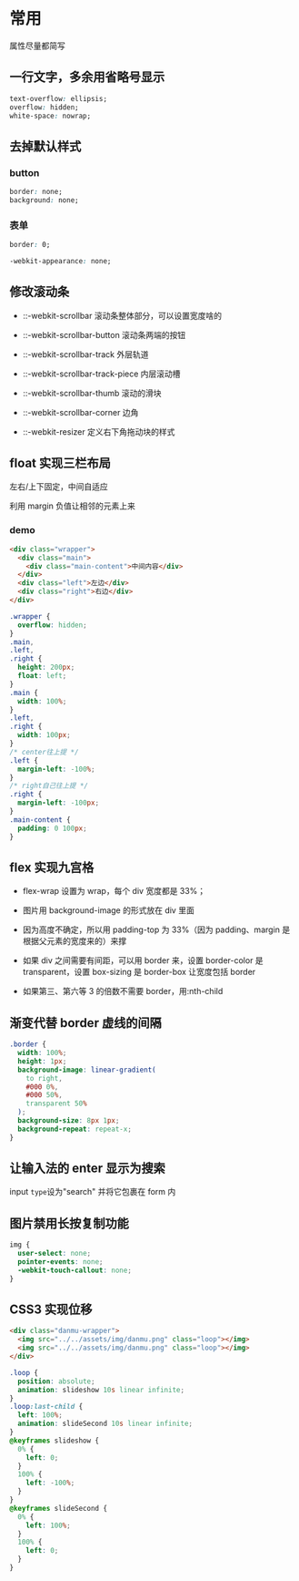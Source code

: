 # 常用

属性尽量都简写

## 一行文字，多余用省略号显示

```css
text-overflow: ellipsis;
overflow: hidden;
white-space: nowrap;
```

## 去掉默认样式

### button

```css
border: none;
background: none;
```

### 表单

```css
border: 0;

-webkit-appearance: none;
```

## 修改滚动条

- ::-webkit-scrollbar 滚动条整体部分，可以设置宽度啥的

- ::-webkit-scrollbar-button 滚动条两端的按钮

- ::-webkit-scrollbar-track 外层轨道

- ::-webkit-scrollbar-track-piece 内层滚动槽

- ::-webkit-scrollbar-thumb 滚动的滑块

- ::-webkit-scrollbar-corner 边角

- ::-webkit-resizer 定义右下角拖动块的样式

## float 实现三栏布局

左右/上下固定，中间自适应

利用 margin 负值让相邻的元素上来

### demo

```html
<div class="wrapper">
  <div class="main">
    <div class="main-content">中间内容</div>
  </div>
  <div class="left">左边</div>
  <div class="right">右边</div>
</div>
```

```css
.wrapper {
  overflow: hidden;
}
.main,
.left,
.right {
  height: 200px;
  float: left;
}
.main {
  width: 100%;
}
.left,
.right {
  width: 100px;
}
/* center往上提 */
.left {
  margin-left: -100%;
}
/* right自己往上提 */
.right {
  margin-left: -100px;
}
.main-content {
  padding: 0 100px;
}
```

## flex 实现九宫格

- flex-wrap 设置为 wrap，每个 div 宽度都是 33%；

- 图片用 background-image 的形式放在 div 里面

- 因为高度不确定，所以用 padding-top 为 33%（因为 padding、margin 是根据父元素的宽度来的）来撑

- 如果 div 之间需要有间距，可以用 border 来，设置 border-color 是 transparent，设置 box-sizing 是 border-box 让宽度包括 border

- 如果第三、第六等 3 的倍数不需要 border，用:nth-child

## 渐变代替 border 虚线的间隔

```css
.border {
  width: 100%;
  height: 1px;
  background-image: linear-gradient(
    to right,
    #000 0%,
    #000 50%,
    transparent 50%
  );
  background-size: 8px 1px;
  background-repeat: repeat-x;
}
```

## 让输入法的 enter 显示为搜索

input `type`设为"search"
并将它包裹在 form 内

## 图片禁用长按复制功能

```css
img {
  user-select: none;
  pointer-events: none;
  -webkit-touch-callout: none;
}
```

## CSS3 实现位移

```html
<div class="danmu-wrapper">
  <img src="../../assets/img/danmu.png" class="loop"></img>
  <img src="../../assets/img/danmu.png" class="loop"></img>
</div>
```

```scss
.loop {
  position: absolute;
  animation: slideshow 10s linear infinite;
}
.loop:last-child {
  left: 100%;
  animation: slideSecond 10s linear infinite;
}
@keyframes slideshow {
  0% {
    left: 0;
  }
  100% {
    left: -100%;
  }
}
@keyframes slideSecond {
  0% {
    left: 100%;
  }
  100% {
    left: 0;
  }
}
```
